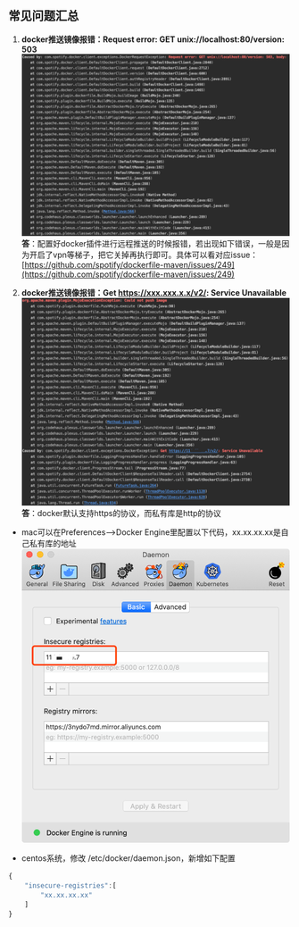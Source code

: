 ## 常见问题汇总
1. **docker推送镜像报错：Request error: GET unix://localhost:80/version: 503**
![](../../../images/screenshot_1586750499492.png)
**答**：配置好docker插件进行远程推送的时候报错，若出现如下错误，一般是因为开启了vpn等梯子，把它关掉再执行即可。具体可以看对应issue：[https://github.com/spotify/dockerfile-maven/issues/249](https://github.com/spotify/dockerfile-maven/issues/249)

2. **docker推送镜像报错：Get https://xxx.xxx.x.x/v2/: Service Unavailable**
 ![](../../../images/screenshot_1586750659921.png)
**答**：docker默认支持https的协议，而私有库是http的协议
* mac可以在Preferences-->Docker Engine里配置以下代码，xx.xx.xx.xx是自己私有库的地址
![](../../../images/screenshot_1586750718409.png)

* centos系统，修改 /etc/docker/daemon.json，新增如下配置
~~~javascript
{
    "insecure-registries":[
        "xx.xx.xx.xx"
    ]
}
~~~


